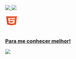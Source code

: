 <div>
   <a href="https://github.com/Eric-VB">
   <img height="180em" src="https://github-readme-stats.vercel.app/api?username=Eric-VB&show_icons=true&theme=tokyonight&include_all_commits=true&count_private=true"/>
   <img height="180em" src="https://github-readme-stats.vercel.app/api/top-langs/?username=Eric-VB&layout=compact&langs_count=6&theme=tokyonight"/>

</div>
<div style="display: inline_block"><br>
  <img align="center" alt="HTML" height="30" width="40" src="https://raw.githubusercontent.com/devicons/devicon/master/icons/html5/html5-original.svg">
</div>
 
 <br>
 
  ### Para me conhecer melhor!
 
<div> 
 <a href="https://www.linkedin.com/in/eric-vinicius-basso/" target="_blank"><img src="https://img.shields.io/badge/-LinkedIn-%230077B5?style=for-the-badge&logo=linkedin&logoColor=white" target="_blank"></a> 

</div>
